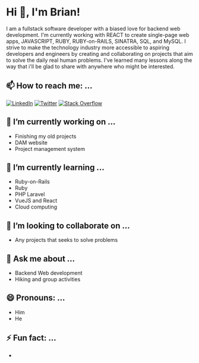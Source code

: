 <!-- <div class="header">
  <p>Hey, I'm </p>
  <span>Brian Wangila</span> 
  <p>Fullstack Software Developer</p>
</div> -->

# Hi 👋, I'm Brian!

I am a fullstack software developer with a biased love for backend web development. I'm currently working with REACT to create single-page web apps, JAVASCRIPT, RUBY, RUBY-on-RAILS, SINATRA, SQL, and MySQL. I strive to make the technology industry more accessible to aspiring developers and engineers by creating and collaborating on projects that aim to solve the daily real human problems. I've learned many lessons along the way that i'll be glad to share with anywhere who might be interested.

<!--
**BrianWangila/BrianWangila** is a ✨ _special_ ✨ repository because its `README.md` (this file) appears on your GitHub profile.

Here are some ideas to get you started:

-->
## 📫 How to reach me: ...
[![LinkedIn](https://img.shields.io/badge/linkedin-%230077B5.svg?style=for-the-badge&logo=linkedin&logoColor=white)]() 
[![Twitter](https://img.shields.io/badge/Twitter-%231DA1F2.svg?style=for-the-badge&logo=Twitter&logoColor=white)]() 
[![Stack Overflow](https://img.shields.io/badge/-Stackoverflow-FE7A16?style=for-the-badge&logo=stack-overflow&logoColor=white)]() 



## 🔭 I’m currently working on ...
- Finishing my old projects
- DAM website
- Project management system

## 🌱 I’m currently learning ...
- Ruby-on-Rails
- Ruby
- PHP Laravel
- VueJS and React
- Cloud computing

## 👯 I’m looking to collaborate on ...
- Any projects that seeks to solve problems

## 💬 Ask me about ...
- Backend Web development
- Hiking and group activities

## 😄 Pronouns: ...
- Him
- He

## ⚡ Fun fact: ...
- 

